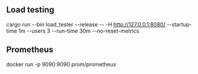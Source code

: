 ## Load testing

cargo run --bin load_tester --release -- -H http://127.0.0.1:8080/ --startup-time 1m --users 3 --run-time 30m --no-reset-metrics

## Prometheus

docker run -p 9090:9090 prom/prometheus
